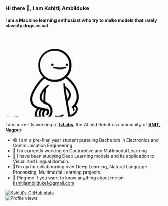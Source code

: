 ### Hi there 👋, I am Kshitij Ambilduke
#### I am a Machine learning enthusiast who try to make models that rarely classify dogs as cat.
![I try to make Machine Learning models which sometimes classify dogs as cat.](https://github.com/Kshitij-Ambilduke/Kshitij-Ambilduke/blob/main/hey.gif)

I am currently working at [**IvLabs**](https://www.ivlabs.in/), the AI and Robotics community of [**VNIT, Nagpur**](https://vnit.ac.in/)

- 😄 I am a pre-final year student pursuing Bachelors in Electronics and Communication Engineering 
- 🔭 I’m currently working on Contrastive and Multimodal Learning 
- 🌱 I have been studying Deep Learning models and its application to Visual and Lingual domain.
- 🤝I’m up for collaborating over Deep Learning, Natural Language Processing, Multimodal Learning projects.
- 💬 Ping me if you want to know anything about me on kshitijambilduke1@gmail.com



[![Kshitij's GitHub stats](https://github-readme-stats.vercel.app/api?username=Kshitij-Ambilduke)](https://github.com/anuraghazra/github-readme-stats)<br />
![Profile views](https://gpvc.arturio.dev/Kshitij-Ambilduke) 






